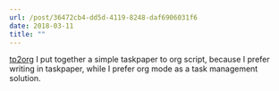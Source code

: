 ```yaml
---
url: /post/36472cb4-dd5d-4119-8248-daf6906031f6
date: 2018-03-11
title: ""
---
```




[tp2org](https://github.com/hjertnes/tp2org) I put together a simple taskpaper to org script, because I prefer writing in taskpaper, while I prefer org mode as a task management solution. 
